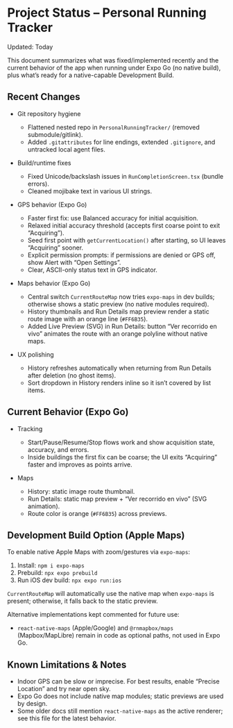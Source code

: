 # Project Status – Personal Running Tracker

Updated: Today

This document summarizes what was fixed/implemented recently and the current behavior of the app when running under Expo Go (no native build), plus what’s ready for a native-capable Development Build.

## Recent Changes

- Git repository hygiene
  - Flattened nested repo in `PersonalRunningTracker/` (removed submodule/gitlink).
  - Added `.gitattributes` for line endings, extended `.gitignore`, and untracked local agent files.

- Build/runtime fixes
  - Fixed Unicode/backslash issues in `RunCompletionScreen.tsx` (bundle errors).
  - Cleaned mojibake text in various UI strings.

- GPS behavior (Expo Go)
  - Faster first fix: use Balanced accuracy for initial acquisition.
  - Relaxed initial accuracy threshold (accepts first coarse point to exit “Acquiring”).
  - Seed first point with `getCurrentLocation()` after starting, so UI leaves “Acquiring” sooner.
  - Explicit permission prompts: if permissions are denied or GPS off, show Alert with “Open Settings”.
  - Clear, ASCII-only status text in GPS indicator.

- Maps behavior (Expo Go)
  - Central switch `CurrentRouteMap` now tries `expo-maps` in dev builds; otherwise shows a static preview (no native modules required).
  - History thumbnails and Run Details map preview render a static route image with an orange line (`#FF6B35`).
  - Added Live Preview (SVG) in Run Details: button “Ver recorrido en vivo” animates the route with an orange polyline without native maps.

- UX polishing
  - History refreshes automatically when returning from Run Details after deletion (no ghost items).
  - Sort dropdown in History renders inline so it isn’t covered by list items.

## Current Behavior (Expo Go)

- Tracking
  - Start/Pause/Resume/Stop flows work and show acquisition state, accuracy, and errors.
  - Inside buildings the first fix can be coarse; the UI exits “Acquiring” faster and improves as points arrive.

- Maps
  - History: static image route thumbnail.
  - Run Details: static map preview + “Ver recorrido en vivo” (SVG animation).
  - Route color is orange (`#FF6B35`) across previews.

## Development Build Option (Apple Maps)

To enable native Apple Maps with zoom/gestures via `expo-maps`:

1) Install: `npm i expo-maps`
2) Prebuild: `npx expo prebuild`
3) Run iOS dev build: `npx expo run:ios`

`CurrentRouteMap` will automatically use the native map when `expo-maps` is present; otherwise, it falls back to the static preview.

Alternative implementations kept commented for future use:
- `react-native-maps` (Apple/Google) and `@rnmapbox/maps` (Mapbox/MapLibre) remain in code as optional paths, not used in Expo Go.

## Known Limitations & Notes

- Indoor GPS can be slow or imprecise. For best results, enable “Precise Location” and try near open sky.
- Expo Go does not include native map modules; static previews are used by design.
- Some older docs still mention `react-native-maps` as the active renderer; see this file for the latest behavior.

